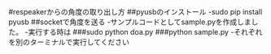 #respeakerからの角度の取り出し方
##pyusbのインストール
-sudo pip install pyusb
##socketで角度を送る
-サンプルコードとしてsample.pyを作成しました。
-実行する時は
###sudo python doa.py
###python sample.py
-それぞれを別のターミナルで実行してください
